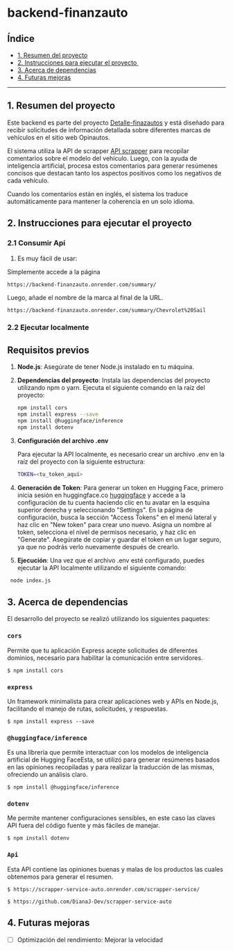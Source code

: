 # backend-finanzauto

## Índice

* [1. Resumen del proyecto](#1-resumen-del-proyecto)
* [2. Instrucciones para ejecutar el proyecto ](#2-Instrucciones-para-ejecutar-el-proyecto)
* [3. Acerca de dependencias ](#3-Acerca-de-dependencias)
* [4. Futuras mejoras ](#3-Futuras-mejoras)

***

## 1. Resumen del proyecto

Este backend es parte del proyecto [Detalle-finazautos](https://front-end-finanzauto.vercel.app/)
y está diseñado para recibir solicitudes de información
detallada sobre diferentes marcas de vehículos en el
sitio web Opinautos.

El sistema utiliza la API de scrapper [API scrapper](https://scrapper-service-auto.onrender.com/scrapper-service/Chevrolet%20Sail) para recopilar comentarios
sobre el modelo del vehículo. Luego, con la ayuda de inteligencia
artificial, procesa estos comentarios para generar resúmenes
concisos que destacan tanto los aspectos positivos como los
negativos de cada vehículo.

Cuando los comentarios están en inglés, el sistema los
traduce automáticamente para mantener la coherencia en un
solo idioma.

## 2. Instrucciones para ejecutar el proyecto

### 2.1 Consumir Api

1. Es muy fácil de usar:

Simplemente accede a la página

```text
https://backend-finanzauto.onrender.com/summary/
```

Luego, añade el nombre de la marca al final de la URL.

```text
https://backend-finanzauto.onrender.com/summary/Chevrolet%20Sail
```

### 2.2 Ejecutar localmente
## Requisitos previos

1. **Node.js**: Asegúrate de tener Node.js instalado en tu máquina.

2. **Dependencias del proyecto**: Instala las dependencias del proyecto utilizando npm o yarn. Ejecuta el siguiente comando en la raíz del proyecto:

   ```bash
   npm install cors
   npm install express --save
   npm install @huggingface/inference
   npm install dotenv
   ```
3. **Configuración del archivo .env**
   
    Para ejecutar la API localmente, es necesario crear un archivo .env
    en la raíz del proyecto con la siguiente estructura:

   ```bash
   TOKEN=<tu_token_aquí>
   ```
4. **Generación de Token**: Para generar un token en Hugging Face, primero inicia sesión en huggingface.co [huggingface](https://huggingface.co/)
  y accede a la configuración de tu cuenta haciendo clic en tu avatar en la esquina
  superior derecha y seleccionando "Settings". En la página de configuración, busca
  la sección "Access Tokens" en el menú lateral y haz clic en "New token" para crear
  uno nuevo. Asigna un nombre al token, selecciona el nivel de permisos necesario, 
  y haz clic en "Generate". Asegúrate de copiar y guardar el token en un lugar seguro,
  ya que no podrás verlo nuevamente después de crearlo.


5. **Ejecución**: Una vez que el archivo .env esté configurado, puedes ejecutar la API 
  localmente utilizando el siguiente comando:

  ```bash
   node index.js
   ```
   
## 3. Acerca de dependencias

El desarrollo del proyecto se realizó utilizando los siguientes paquetes:

### `cors`
Permite que tu aplicación Express acepte solicitudes de diferentes dominios,
necesario para habilitar la comunicación entre servidores.

```text
$ npm install cors
```

### `express`
Un framework minimalista para crear aplicaciones web y APIs en Node.js,
facilitando el manejo de rutas, solicitudes, y respuestas.

```text
$ npm install express --save
```

### `@huggingface/inference`
Es una librería que permite interactuar con los modelos de inteligencia
artificial de Hugging FaceEsta, se utilizó para generar resúmenes basados
en las opiniones recopiladas y para realizar la traducción de las mismas,
ofreciendo un análisis claro.

```text
$ npm install @huggingface/inference
```

### `dotenv`
Me permite mantener configuraciones sensibles, en este caso las claves API
fuera del código fuente y más fáciles de manejar.

```text
$ npm install dotenv
```

### `Api`
Esta API contiene las opiniones buenas y malas de los productos
las cuales obtenemos para generar el resumen. 

```text
$ https://scrapper-service-auto.onrender.com/scrapper-service/
```

```text
$ https://github.com/DianaJ-Dev/scrapper-service-auto
```


## 4. Futuras mejoras

* [ ] Optimización del rendimiento: Mejorar la velocidad 











